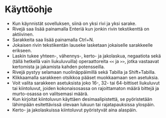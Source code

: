 # Käyttöohje

* Kun käynnistät sovelluksen, siinä on yksi rivi ja yksi sarake.
* Rivejä saa lisää painamalla Enteriä kun jonkin rivin tekstikenttä on aktiivinen.
* Sarakkeita saa lisää painamalla Ctrl+N.
* Jokaisen rivin tekstikentän lauseke lasketaan jokaiselle sarakkeelle erikseen.
* Laskin tukee yhteen-, vähennys-, kerto- ja jakolaskua, negaatiota sekä (tällä hetkellä vain liukuluvuilla) operaattoreita `<<` ja `>>`, jotka vastaavat kertomista ja jakamista kahden potensseilla.
* Rivejä pystyy selamaan nuolinäppäimillä sekä Tabilla ja Shift+Tabilla.
* Klikkaamalla sarakkeen otsikkoa pääset muokkaamaan sen asetuksia.
* Voit valita sarakkeen asetuksista joko 16-, 32- tai 64-bittiset liukuluvut tai kiintoluvut, joiden kokonaisosassa on rajoittamaton määrä bittejä ja murto-osassa on valitsemasi määrä.
* Kun kirjoitat kiintoluvun käyttäen desimaalipistettä, se pyöristetään lähimpään esitettävissä olevaan lukuun tai rajatapauksissa ylospäin.
* Kerto- ja jakolaskuissa kiintoluvut pyöristyvät aina alaspäin.
